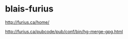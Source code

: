 blais-furius
============

http://furius.ca/home/

http://furius.ca/pubcode/pub/conf/bin/hg-merge-gpg.html

